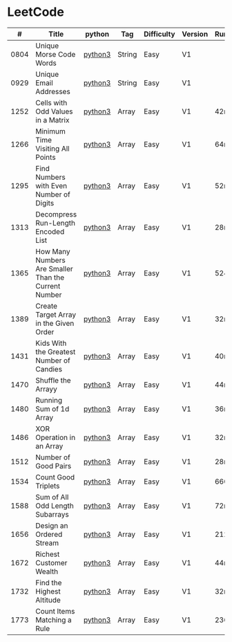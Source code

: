 # LeetCode

| # | Title | python | Tag | Difficulty | Version | Runtime | Memory | Date |
|---| -------------- | ----- | ----- | ----- |--|---|---|-------|
|0804|Unique Morse Code Words|[python3](./String/Unique_Morse_Code_Words.py)|String|Easy|V1|||2018/11/06
|0929|Unique Email Addresses|[python3](./String/Unique_Email_Addresses.py)|String|Easy|V1|||2018/11/06
|1252|Cells with Odd Values in a Matrix|[python3](./Array/Easy/1252_Cells_with_Odd_Values_in_a_Matrix.py)|Array|Easy|V1|42ms|14.2MB|2021/3/26
|1266|Minimum Time Visiting All Points|[python3](./Array/Easy/1266_Minimum_Time_Visiting_All_Points.py)|Array|Easy|V1|64ms|14.4MB|2021/3/25
|1295|Find Numbers with Even Number of Digits|[python3](./Array/Easy/1295_Find_Numbers_with_Even_Number_of_Digits.py)|Array|Easy|V1|52ms|14.4MB|2021/3/25
|1313|Decompress Run-Length Encoded List|[python3](./Array/Easy/1313_Decompress_Run-Length_Encoded_List.py)|Array|Easy|V1|28ms|14.2MB|2021/3/24
|1365|How Many Numbers Are Smaller Than the Current Number|[python3](./Array/Easy/1365_How_Many_Numbers_Are_Smaller_Than_the_Current_Number.py)|Array|Easy|V1|524ms|14.4MB|2021/3/24
|1389|Create Target Array in the Given Order|[python3](./Array/Easy/1389_Create_Target_Array_in_the_Given_Order.py)|Array|Easy|V1|32ms|14.3MB|2021/3/24
|1431|Kids With the Greatest Number of Candies|[python3](./Array/Easy/1431_Kids_With_the_Greatest_Number_of_Candies.py)|Array|Easy|V1|40ms|14.3MB|2021/3/24
|1470|Shuffle the Arrayy|[python3](./Array/Easy/1470_Shuffle_the_Array.py)|Array|Easy|V1|44ms|14.5MB|2021/3/24
|1480|Running Sum of 1d Array|[python3](./Array/Easy/1480_Running_Sum_of_1d_Array.py)|Array|Easy|V1|36ms|14.5MB|2021/3/24
|1486|XOR Operation in an Array|[python3](./Array/Easy/1486_XOR_Operation_in_an_Array.py)|Array|Easy|V1|32ms|14MB|2021/3/24
|1512|Number of Good Pairs|[python3](./Array/Easy/1512_Number_of_Good_Pairs.py)|Array|Easy|V1|28ms|14.2MB|2021/3/24
|1534|Count Good Triplets|[python3](./Array/Easy/1534_Count_Good_Triplets.py)|Array|Easy|V1|660ms|14MB|2021/3/25
|1588|Sum of All Odd Length Subarrays|[python3](./Array/Easy/1588_Sum_of_All_Odd_Length_Subarrays.py)|Array|Easy|V1|72ms|14.4MB|2021/3/25
|1656|Design an Ordered Stream|[python3](./Array/Easy/1656_Design_an_Ordered_Stream.py)|Array|Easy|V1|212ms|15MB|2021/3/26
|1672|Richest Customer Wealth|[python3](./Array/Easy/1672_Richest_Customer_Wealth.py)|Array|Easy|V1|44ms|14.4MB|2021/3/24
|1732|Find the Highest Altitude|[python3](./Array/Easy/1732_Find_the_Highest_Altitude.py)|Array|Easy|V1|32ms|14.1MB|2021/3/25
|1773|Count Items Matching a Rule|[python3](./Array/Easy/1773_Count_Items_Matching_a_Rule.py)|Array|Easy|V1|236ms|20.5MB|2021/3/24
